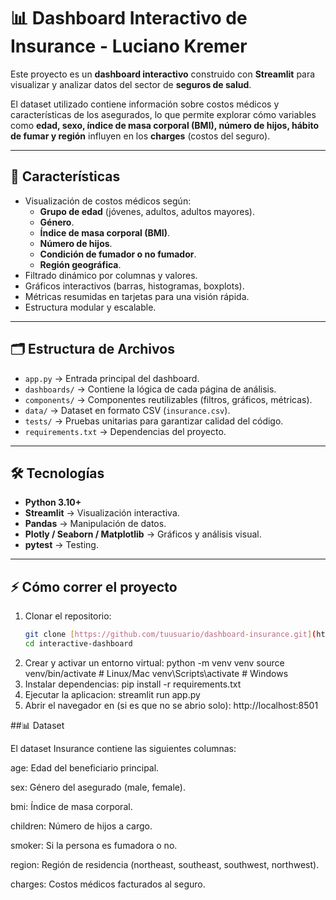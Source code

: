 # 📊 Dashboard Interactivo de Insurance - Luciano Kremer

Este proyecto es un **dashboard interactivo** construido con **Streamlit** para visualizar y analizar datos del sector de **seguros de salud**.  

El dataset utilizado contiene información sobre costos médicos y características de los asegurados, lo que permite explorar cómo variables como **edad, sexo, índice de masa corporal (BMI), número de hijos, hábito de fumar y región** influyen en los **charges** (costos del seguro).

---

## 🚀 Características
- Visualización de costos médicos según:
  - **Grupo de edad** (jóvenes, adultos, adultos mayores).
  - **Género**.
  - **Índice de masa corporal (BMI)**.
  - **Número de hijos**.
  - **Condición de fumador o no fumador**.
  - **Región geográfica**.
- Filtrado dinámico por columnas y valores.
- Gráficos interactivos (barras, histogramas, boxplots).
- Métricas resumidas en tarjetas para una visión rápida.
- Estructura modular y escalable.

---

## 🗂️ Estructura de Archivos
- `app.py` → Entrada principal del dashboard.
- `dashboards/` → Contiene la lógica de cada página de análisis.
- `components/` → Componentes reutilizables (filtros, gráficos, métricas).
- `data/` → Dataset en formato CSV (`insurance.csv`).
- `tests/` → Pruebas unitarias para garantizar calidad del código.
- `requirements.txt` → Dependencias del proyecto.

---

## 🛠️ Tecnologías
- **Python 3.10+**
- **Streamlit** → Visualización interactiva.
- **Pandas** → Manipulación de datos.
- **Plotly / Seaborn / Matplotlib** → Gráficos y análisis visual.
- **pytest** → Testing.

---

## ⚡ Cómo correr el proyecto

1. Clonar el repositorio:
   ```bash
   git clone [https://github.com/tuusuario/dashboard-insurance.git](https://github.com/LucianoAKremer/interactive-dashboard.git)
   cd interactive-dashboard
2. Crear y activar un entorno virtual:
  python -m venv venv
  source venv/bin/activate   # Linux/Mac
  venv\Scripts\activate      # Windows
3. Instalar dependencias:
  pip install -r requirements.txt
4. Ejecutar la aplicacion:
  streamlit run app.py
5. Abrir el navegador en (si es que no se abrio solo):
   http://localhost:8501

##📊 Dataset

El dataset Insurance contiene las siguientes columnas:

age: Edad del beneficiario principal.

sex: Género del asegurado (male, female).

bmi: Índice de masa corporal.

children: Número de hijos a cargo.

smoker: Si la persona es fumadora o no.

region: Región de residencia (northeast, southeast, southwest, northwest).

charges: Costos médicos facturados al seguro.
